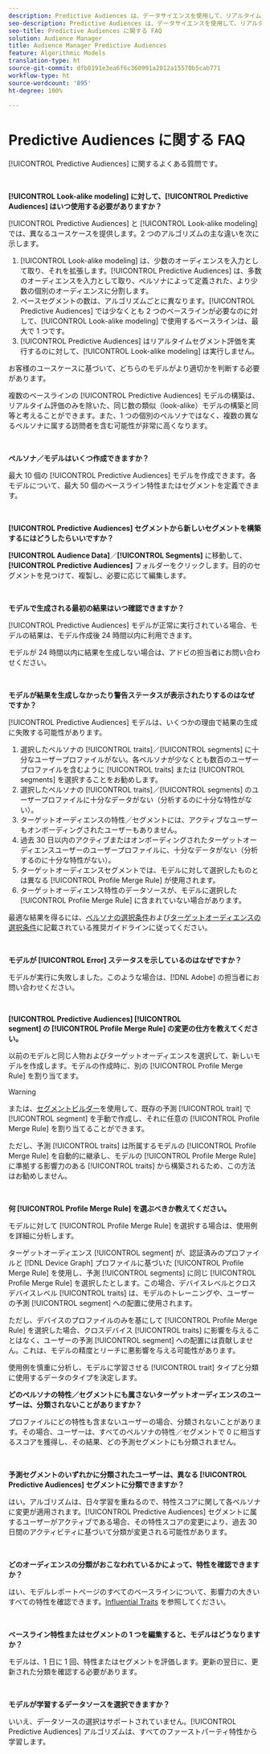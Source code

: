 ```yaml
---
description: Predictive Audiences は、データサイエンスを使用して、リアルタイムに不明なオーディエンスを個別のペルソナに分類するのに役立ちます。
seo-description: Predictive Audiences は、データサイエンスを使用して、リアルタイムに不明なオーディエンスを個別のペルソナに分類するのに役立ちます。
seo-title: Predictive Audiences に関する FAQ
solution: Audience Manager
title: Audience Manager Predictive Audiences
feature: Algorithmic Models
translation-type: ht
source-git-commit: dfb0191e3ea6f6c360991a2012a15570b5cab771
workflow-type: ht
source-wordcount: '895'
ht-degree: 100%

---
```



# Predictive Audiences に関する FAQ

[!UICONTROL Predictive Audiences] に関するよくある質問です。

 

**[!UICONTROL Look-alike modeling] に対して、[!UICONTROL Predictive Audiences] はいつ使用する必要がありますか？**

[!UICONTROL Predictive Audiences] と [!UICONTROL Look-alike modeling] では、異なるユースケースを提供します。2 つのアルゴリズムの主な違いを次に示します。

1. [!UICONTROL Look-alike modeling] は、少数のオーディエンスを入力として取り、それを拡張します。[!UICONTROL Predictive Audiences] は、多数のオーディエンスを入力として取り、ペルソナによって定義された、より少数の個別のオーディエンスに分割します。
1. ベースセグメントの数は、アルゴリズムごとに異なります。[!UICONTROL Predictive Audiences] では少なくとも 2 つのベースラインが必要なのに対して、[!UICONTROL Look-alike modeling] で使用するベースラインは、最大で 1 つです。
1. [!UICONTROL Predictive Audiences] はリアルタイムセグメント評価を実行するのに対して、[!UICONTROL Look-alike modeling] は実行しません。

お客様のユースケースに基づいて、どちらのモデルがより適切かを判断する必要があります。

複数のベースラインの [!UICONTROL Predictive Audiences] モデルの構築は、リアルタイム評価のみを除いた、同じ数の類似（look-alike）モデルの構築と同等と考えることができます。また、1 つの個別のペルソナではなく、複数の異なるペルソナに属する訪問者を含む可能性が非常に高くなります。

 

**ペルソナ／モデルはいくつ作成できますか？**

最大 10 個の [!UICONTROL Predictive Audiences] モデルを作成できます。各モデルについて、最大 50 個のベースライン特性またはセグメントを定義できます。

 

**[!UICONTROL Predictive Audiences] セグメントから新しいセグメントを構築するにはどうしたらいいですか？**

**[!UICONTROL Audience Data]**／**[!UICONTROL Segments]** に移動して、**[!UICONTROL Predictive Audiences]** フォルダーをクリックします。目的のセグメントを見つけて、複製し、必要に応じて編集します。

 

**モデルで生成される最初の結果はいつ確認できますか？**

[!UICONTROL Predictive Audiences] モデルが正常に実行されている場合、モデルの結果は、モデル作成後 24 時間以内に利用できます。

モデルが 24 時間以内に結果を生成しない場合は、アドビの担当者にお問い合わせください。

 

**モデルが結果を生成しなかったり警告ステータスが表示されたりするのはなぜですか？**

[!UICONTROL Predictive Audiences] モデルは、いくつかの理由で結果の生成に失敗する可能性があります。

1. 選択したペルソナの [!UICONTROL traits]／[!UICONTROL segments] に十分なユーザープロファイルがない。各ペルソナが少なくとも数百のユーザープロファイルを含むように [!UICONTROL traits] または [!UICONTROL segments] を選択することをお勧めします。
1. 選択したペルソナの [!UICONTROL traits]／[!UICONTROL segments] のユーザープロファイルに十分なデータがない（分析するのに十分な特性がない）。
1. ターゲットオーディエンスの特性／セグメントには、アクティブなユーザーもオンボーディングされたユーザーもありません。
1. 過去 30 日以内のアクティブまたはオンボーディングされたターゲットオーディエンスユーザーのユーザープロファイルに、十分なデータがない（分析するのに十分な特性がない）。
1. ターゲットオーディエンスセグメントでは、モデルに対して選択したものとは異なる [!UICONTROL Profile Merge Rule] が使用されます。
1. ターゲットオーディエンス特性のデータソースが、モデルに選択した [!UICONTROL Profile Merge Rule] に含まれていない場合があります。

最適な結果を得るには、[ペルソナの選択条件](../features/algorithmic-models/predictive-audiences.md#selection-personas)および[ターゲットオーディエンスの選択条件](../features/algorithmic-models/predictive-audiences.md#selection-audience)に記載されている推奨ガイドラインに従ってください。

 

**モデルが [!UICONTROL Error] ステータスを示しているのはなぜですか？**

モデルが実行に失敗しました。このような場合は、[!DNL Adobe] の担当者にお問い合わせください。

 

**[!UICONTROL Predictive Audiences] [!UICONTROL segment] の [!UICONTROL Profile Merge Rule] の変更の仕方を教えてください。**

以前のモデルと同じ人物およびターゲットオーディエンスを選択して、新しいモデルを作成します。モデルの作成時に、別の [!UICONTROL Profile Merge Rule] を割り当てます。

>[!WARNING]
> または、[セグメントビルダー](../features/segments/segment-builder.md)を使用して、既存の予測 [!UICONTROL trait] で [!UICONTROL segment] を手動で作成し、それに任意の [!UICONTROL Profile Merge Rule] を割り当てることができます。
> 
> ただし、予測 [!UICONTROL traits] は所属するモデルの [!UICONTROL Profile Merge Rule] を自動的に継承し、モデルの [!UICONTROL Profile Merge Rule] に準拠する影響力のある [!UICONTROL traits] から構築されるため、この方法はお勧めしません。

 

**何 [!UICONTROL Profile Merge Rule] を選ぶべきか教えてください。**

モデルに対して [!UICONTROL Profile Merge Rule] を選択する場合は、使用例を詳細に分析します。

ターゲットオーディエンス [!UICONTROL segment] が、認証済みのプロファイルと [!DNL Device Graph] プロファイルに基づいた [!UICONTROL Profile Merge Rule] を使用し、予測 [!UICONTROL segments] に同じ [!UICONTROL Profile Merge Rule] を選択したとします。この場合、デバイスレベルとクロスデバイスレベル [!UICONTROL traits] は、モデルのトレーニングや、ユーザーの予測 [!UICONTROL segment] への配置に使用されます。

ただし、デバイスのプロファイルのみを基にして [!UICONTROL Profile Merge Rule] を選択した場合、クロスデバイス [!UICONTROL traits] に影響を与えることはなく、ユーザーの予測 [!UICONTROL segment] への配置には貢献しません。これは、モデルの精度とリーチに悪影響を与える可能性があります。

使用例を慎重に分析し、モデルに学習させる [!UICONTROL trait] タイプと分類に使用するデータのタイプを決定します。

**どのペルソナの特性／セグメントにも属さないターゲットオーディエンスのユーザーは、分類されないことがありますか？**

プロファイルにどの特性も含まないユーザーの場合、分類されないことがあります。その場合、ユーザーは、すべてのペルソナの特性／セグメントで 0 に相当するスコアを獲得し、その結果、どの予測セグメントにも分類されません。

 

**予測セグメントのいずれかに分類されたユーザーは、異なる [!UICONTROL Predictive Audiences] セグメントに分類できますか？**

はい。アルゴリズムは、日々学習を重ねるので、特性スコアに関して各ペルソナに変更が適用されます。[!UICONTROL Predictive Audiences] セグメントに属するユーザーがアクティブである場合、その特性スコアの変更により、過去 30 日間のアクティビティに基づいて分類が変更される可能性があります。

 

**どのオーディエンスの分類がおこなわれているかによって、特性を確認できますか？**

はい、モデルレポートページのすべてのベースラインについて、影響力の大きいすべての特性を確認できます。[Influential Traits](../features/algorithmic-models/predictive-audiences-reporting.md#influential-traits) を参照してください。

 

**ベースライン特性またはセグメントの 1 つを編集すると、モデルはどうなりますか？**

モデルは、1 日に 1 回、特性またはセグメントを評価します。更新の翌日に、更新された分類を確認する必要があります。

 

**モデルが学習するデータソースを選択できますか？**

いいえ、データソースの選択はサポートされていません。[!UICONTROL Predictive Audiences] アルゴリズムは、すべてのファーストパーティ特性から学習します。